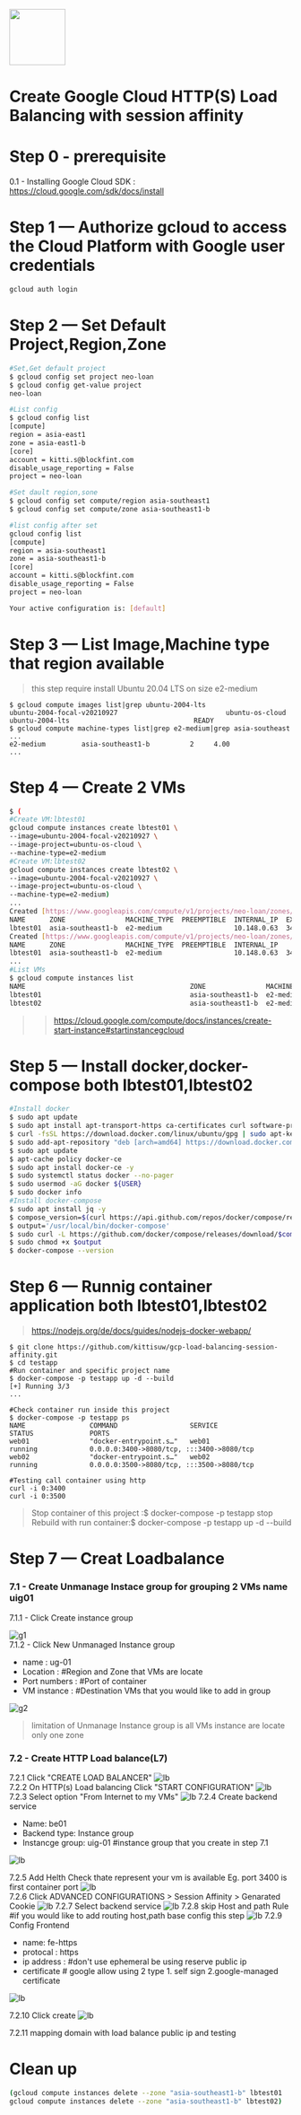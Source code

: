 <img src="https://res.cloudinary.com/dad08bn3f/image/upload/v1619329089/github/gcloud%20cli/gcloud_el0pxc.png" width="100"><br>
# Create Google Cloud HTTP(S) Load Balancing with session affinity
# Step 0 - prerequisite
0.1 - Installing Google Cloud SDK : https://cloud.google.com/sdk/docs/install
# Step 1 — Authorize gcloud to access the Cloud Platform with Google user credentials
```bash
gcloud auth login
```
# Step 2 — Set Default Project,Region,Zone
```bash
#Set,Get default project
$ gcloud config set project neo-loan
$ gcloud config get-value project
neo-loan

#List config
$ gcloud config list
[compute]
region = asia-east1
zone = asia-east1-b
[core]
account = kitti.s@blockfint.com
disable_usage_reporting = False
project = neo-loan

#Set dault region,sone
$ gcloud config set compute/region asia-southeast1
$ gcloud config set compute/zone asia-southeast1-b

#list config after set
gcloud config list                                                                                                               ok  Thinker gcloud  12:48:04 
[compute]
region = asia-southeast1
zone = asia-southeast1-b
[core]
account = kitti.s@blockfint.com
disable_usage_reporting = False
project = neo-loan

Your active configuration is: [default]
```
# Step 3 — List Image,Machine type that region available   
> this step require install Ubuntu 20.04 LTS on size e2-medium
```
$ gcloud compute images list|grep ubuntu-2004-lts
ubuntu-2004-focal-v20210927                           ubuntu-os-cloud      ubuntu-2004-lts                               READY
$ gcloud compute machine-types list|grep e2-medium|grep asia-southeast
...
e2-medium         asia-southeast1-b          2     4.00
...
```
# Step 4 — Create 2 VMs
```bash
$ (
#Create VM:lbtest01
gcloud compute instances create lbtest01 \
--image=ubuntu-2004-focal-v20210927 \
--image-project=ubuntu-os-cloud \
--machine-type=e2-medium
#Create VM:lbtest02
gcloud compute instances create lbtest02 \
--image=ubuntu-2004-focal-v20210927 \
--image-project=ubuntu-os-cloud \
--machine-type=e2-medium)
...
Created [https://www.googleapis.com/compute/v1/projects/neo-loan/zones/asia-southeast1-b/instances/lbtest01].
NAME      ZONE               MACHINE_TYPE  PREEMPTIBLE  INTERNAL_IP  EXTERNAL_IP    STATUS
lbtest01  asia-southeast1-b  e2-medium                  10.148.0.63  34.126.88.251  RUNNING
Created [https://www.googleapis.com/compute/v1/projects/neo-loan/zones/asia-southeast1-b/instances/lbtest02].
NAME      ZONE               MACHINE_TYPE  PREEMPTIBLE  INTERNAL_IP    EXTERNAL_IP    STATUS
lbtest01  asia-southeast1-b  e2-medium                  10.148.0.63  34.126.88.251  RUNNING
...
#List VMs
$ gcloud compute instances list
NAME                                         ZONE               MACHINE_TYPE   PREEMPTIBLE  INTERNAL_IP    EXTERNAL_IP     STATUS
lbtest01                                     asia-southeast1-b  e2-medium                   10.148.0.63    34.126.88.251   RUNNING
lbtest02                                     asia-southeast1-b  e2-medium                   10.148.15.192  35.240.151.51   RUNNING
```
>>https://cloud.google.com/compute/docs/instances/create-start-instance#startinstancegcloud
# Step 5 — Install docker,docker-compose both lbtest01,lbtest02
```bash
#Install docker
$ sudo apt update
$ sudo apt install apt-transport-https ca-certificates curl software-properties-common -y
$ curl -fsSL https://download.docker.com/linux/ubuntu/gpg | sudo apt-key add -
$ sudo add-apt-repository "deb [arch=amd64] https://download.docker.com/linux/ubuntu focal stable"
$ sudo apt update
$ apt-cache policy docker-ce
$ sudo apt install docker-ce -y
$ sudo systemctl status docker --no-pager
$ sudo usermod -aG docker ${USER}
$ sudo docker info
#Install docker-compose
$ sudo apt install jq -y
$ compose_version=$(curl https://api.github.com/repos/docker/compose/releases/latest | jq .name -r)
$ output='/usr/local/bin/docker-compose'
$ sudo curl -L https://github.com/docker/compose/releases/download/$compose_version/docker-compose-$(uname -s)-$(uname -m) -o $output
$ sudo chmod +x $output
$ docker-compose --version
```
# Step 6 — Runnig container application both lbtest01,lbtest02
>https://nodejs.org/de/docs/guides/nodejs-docker-webapp/
```
$ git clone https://github.com/kittisuw/gcp-load-balancing-session-affinity.git
$ cd testapp
#Run container and specific project name
$ docker-compose -p testapp up -d --build
[+] Running 3/3
...

#Check container run inside this project
$ docker-compose -p testapp ps
NAME                COMMAND                  SERVICE             STATUS              PORTS
web01               "docker-entrypoint.s…"   web01               running             0.0.0.0:3400->8080/tcp, :::3400->8080/tcp
web02               "docker-entrypoint.s…"   web02               running             0.0.0.0:3500->8080/tcp, :::3500->8080/tcp

#Testing call container using http
curl -i 0:3400
curl -i 0:3500
```
> Stop container of this project :$ docker-compose -p testapp stop   
> Rebuild with run container:$ docker-compose -p testapp up -d --build
# Step 7 —  Creat Loadbalance
### 7.1 - Create Unmanage Instace group for grouping 2 VMs name uig01   
7.1.1 - Click Create instance group   

![g1](img/group-01.png)     
7.1.2 - Click New Unmanaged Instance group
- name : ug-01
- Location : #Region and Zone that VMs are locate
- Port numbers : #Port of container
- VM instance : #Destination VMs that you would like to add in group

![g2](img/group-02.png)   
> limitation of Unmanage Instance group is all VMs instance are locate only one zone   

### 7.2 - Create HTTP Load balance(L7)      
7.2.1 Click "CREATE LOAD BALANCER"
![lb](img/lb-01.png)   
7.2.2 On HTTP(s) Load balancing Click "START CONFIGURATION"
![lb](img/lb-02.png)   
7.2.3 Select option "From Internet to my VMs"
![lb](img/lb-03.png) 
7.2.4 Create backend service
 - Name: be01   
 - Backend type: Instance group   
 - Instancge group: uig-01 #instance group that you create in step 7.1    

![lb](img/lb-04.png)  

7.2.5 Add Helth Check thate represent your vm is available Eg. port 3400 is first container port
![lb](img/lb-06.png)   
7.2.6 Click ADVANCED CONFIGURATIONS > Session Affinity > Genarated Cookie
![lb](img/lb-07.png) 
7.2.7 Select backend service
![lb](img/lb-08.png) 
7.2.8 skip Host and path Rule #if you would like to add routing host,path base config this step
![lb](img/lb-09.png) 
7.2.9 Config Frontend 
 - name: fe-https
 - protocal : https
 - ip address : #don't use ephemeral be using reserve public ip
 - certificate # google allow using 2 type 1. self sign 2.google-managed certificate
  
![lb](img/lb-12.png)   

7.2.10 Click create
![lb](img/lb-13.png) 

7.2.11 mapping domain with load balance public ip and testing
# Clean up
```bash
(gcloud compute instances delete --zone "asia-southeast1-b" lbtest01
gcloud compute instances delete --zone "asia-southeast1-b" lbtest02)
```